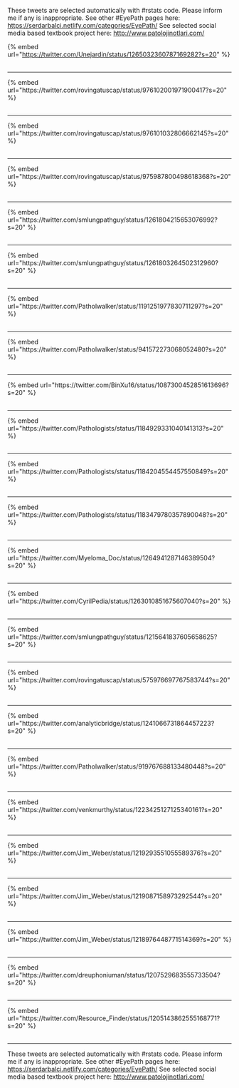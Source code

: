 

These tweets are selected automatically with #rstats code. Please inform me if any is inappropriate.
See other #EyePath pages here: https://serdarbalci.netlify.com/categories/EyePath/ 
See selected social media based textbook project here: http://www.patolojinotlari.com/

{% embed url="https://twitter.com/Unejardin/status/1265032360787169282?s=20" %}<br>
<br>
<hr>
{% embed url="https://twitter.com/rovingatuscap/status/976102001971900417?s=20" %}<br>
<br>
<hr>
{% embed url="https://twitter.com/rovingatuscap/status/976101032806662145?s=20" %}<br>
<br>
<hr>
{% embed url="https://twitter.com/rovingatuscap/status/975987800498618368?s=20" %}<br>
<br>
<hr>
{% embed url="https://twitter.com/smlungpathguy/status/1261804215653076992?s=20" %}<br>
<br>
<hr>
{% embed url="https://twitter.com/smlungpathguy/status/1261803264502312960?s=20" %}<br>
<br>
<hr>
{% embed url="https://twitter.com/Patholwalker/status/1191251977830711297?s=20" %}<br>
<br>
<hr>
{% embed url="https://twitter.com/Patholwalker/status/941572273068052480?s=20" %}<br>
<br>
<hr>
{% embed url="https://twitter.com/BinXu16/status/1087300452851613696?s=20" %}<br>
<br>
<hr>
{% embed url="https://twitter.com/Pathologists/status/1184929331040141313?s=20" %}<br>
<br>
<hr>
{% embed url="https://twitter.com/Pathologists/status/1184204554457550849?s=20" %}<br>
<br>
<hr>
{% embed url="https://twitter.com/Pathologists/status/1183479780357890048?s=20" %}<br>
<br>
<hr>
{% embed url="https://twitter.com/Myeloma_Doc/status/1264941287146389504?s=20" %}<br>
<br>
<hr>
{% embed url="https://twitter.com/CyrilPedia/status/1263010851675607040?s=20" %}<br>
<br>
<hr>
{% embed url="https://twitter.com/smlungpathguy/status/1215641837605658625?s=20" %}<br>
<br>
<hr>
{% embed url="https://twitter.com/rovingatuscap/status/575976697767583744?s=20" %}<br>
<br>
<hr>
{% embed url="https://twitter.com/analyticbridge/status/1241066731864457223?s=20" %}<br>
<br>
<hr>
{% embed url="https://twitter.com/Patholwalker/status/919767688133480448?s=20" %}<br>
<br>
<hr>
{% embed url="https://twitter.com/venkmurthy/status/1223425127125340161?s=20" %}<br>
<br>
<hr>
{% embed url="https://twitter.com/Jim_Weber/status/1219293551055589376?s=20" %}<br>
<br>
<hr>
{% embed url="https://twitter.com/Jim_Weber/status/1219087158973292544?s=20" %}<br>
<br>
<hr>
{% embed url="https://twitter.com/Jim_Weber/status/1218976448771514369?s=20" %}<br>
<br>
<hr>
{% embed url="https://twitter.com/dreuphoniuman/status/1207529683555733504?s=20" %}<br>
<br>
<hr>
{% embed url="https://twitter.com/Resource_Finder/status/1205143862555168771?s=20" %}<br>
<br>
<hr>


These tweets are selected automatically with #rstats code. Please inform me if any is inappropriate.
See other #EyePath pages here: https://serdarbalci.netlify.com/categories/EyePath/ 
See selected social media based textbook project here: http://www.patolojinotlari.com/
